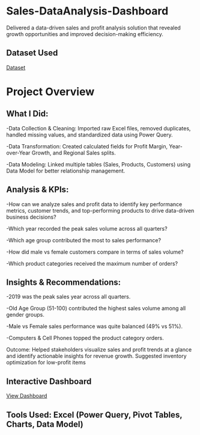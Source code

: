 # Sales-DataAnalysis-Dashboard
Delivered a data-driven sales and profit analysis solution that revealed growth opportunities and improved decision-making efficiency.
## Dataset Used
<a href="https://github.com/zarin7/Sales-DataAnalysis-Dashboard/blob/main/Transactions.xlsx">Dataset</a>
# Project Overview
## What I Did:

-Data Collection & Cleaning: Imported raw Excel files, removed duplicates, handled missing values, and standardized data using Power Query.

-Data Transformation: Created calculated fields for Profit Margin, Year-over-Year Growth, and Regional Sales splits.

-Data Modeling: Linked multiple tables (Sales, Products, Customers) using Data Model for better relationship management.

## Analysis & KPIs:

-How can we analyze sales and profit data to identify key performance metrics, customer trends, and top-performing products to drive data-driven business decisions?

-Which year recorded the peak sales volume across all quarters?

-Which age group contributed the most to sales performance?

-How did male vs female customers compare in terms of sales volume?

-Which product categories received the maximum number of orders?

## Insights & Recommendations:

-2019 was the peak sales year across all quarters.

-Old Age Group (51-100) contributed the highest sales volume among all gender groups.

-Male vs Female sales performance was quite balanced (49% vs 51%).

-Computers & Cell Phones topped the product category orders.

Outcome: Helped stakeholders visualize sales and profit trends at a glance and identify actionable insights for revenue growth.
Suggested inventory optimization for low-profit items

## Interactive Dashboard
<a href="https://github.com/zarin7/Sales-DataAnalysis-Dashboard/blob/main/FirstSalesDashboard.JPG">View Dashboard</a>

## Tools Used: Excel (Power Query, Pivot Tables, Charts, Data Model)

